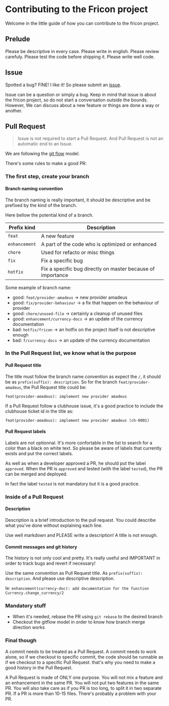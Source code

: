 # Contributing to the Fricon project

Welcome in the little guide of how you can contribute to the fricon project.

## Prelude

Please be descriptive in every case. Please write in english. Please review carefuly. Please test the code before shipping it. Please write well code.

## Issue

Spotted a bug? FINE! I like it! So please submit an [issue](https://github.com/ulysse-travel/ulysse-web/issues).

Issue can be a question or simply a bug. Keep in mind that issue is about the fricon project, so do not start a conversation outside the bounds. However, We can discuss about a new feature or things are done a way or another. 

## Pull Request

> Issue is not required to start a Pull Request. And Pull Request is not an automatic end to an Issue.

We are following the [git flow](https://www.atlassian.com/git/tutorials/comparing-workflows/gitflow-workflow) model.

There's some rules to make a good PR:

### The first step, create your branch

#### Branch naming convention

The branch naming is really important, it should be descriptive and be prefixed by the kind of the branch.

Here bellow the potential kind of a branch.

Prefix kind | Description
------------ | -------------
`feat` | A new feature
`enhancement` | A part of the code who is optimized or enhanced
`chore` | Used for refacto or misc things
`fix` | Fix a specific bug
`hotfix` | Fix a specific bug directly on master because of importance

Some example of branch name:

- good: `feat/provider-amadeus` -> new provider amadeus
- good: `fix/provider-behaviour` -> a fix that happen on the behaviour of provider
- good: `chore/unused-file` -> certainly a cleanup of unused files
- good: `enhancement/currency-docs` -> an update of the currency documentation
- bad: `hotfix/fricon` -> an hotfix on the project itself is not descriptive enough
- bad: `f/currency-docs` -> an update of the currency documentation

### In the Pull Request list, we know what is the purpose

#### Pull Request title

The title must follow the branch name convention as expect the `/`, it should be as `prefix(suffix): description`. So for the branch `feat/provider-amadeus`, the Pull Request title could be:

`feat(provider-amadeus): implement new provider amadeus`

If a Pull Request follow a clubhouse issue, it's a good practice to include the clubhouse ticket id in the title as:

`feat(provider-amadeus): implement new provider amadeus (ch-0001)`

#### Pull Request labels

Labels are not optionnal. It's more confortable in the list to search for a color than a black on white text. So please be aware of labels that currently exists and put the correct labels.

As well as when a developer approved a PR, he should put the label `approved`. When the PR is `approved` and tested (with the label `tested`), the PR can be merged and deployed.

In fact the label `tested` is not mandatory but it is a good practice.

### Inside of a Pull Request

#### Description

Description is a brief introduction to the pull request. You could describe what you've done without explaining each line.

Use well markdown and PLEASE write a description! A title is not enough.

#### Commit messages and git history

The history is not only cool and pretty. It's really useful and IMPORTANT in order to track bugs and revert if necessary!

Use the same convention as Pull Request title. As `prefix(suffix): description`. And please use descriptive description.

Ie: `enhancement(currency-doc): add documentation for the function Currency.change_currency/2`

### Mandatory stuff

- When it's needed, rebase the PR using `git rebase` to the desired branch
- Checkout the gitflow model in order to know how branch merge direction works

### Final though

A commit needs to be treated as a Pull Request. A commit needs to work alone, so if we checkout to specific commit, the code should be runnable as if we checkout to a specific Pull Request. that's why you need to make a good history in the Pull Request.

A Pull Request is made of ONLY one purpose. You will not mix a feature and an enhancement in the same PR. You will not put two features in the same PR. You will also take care as if you PR is too long, to split it in two separate PR. If a PR is more than 10-15 files. There's probably a problem with your PR.